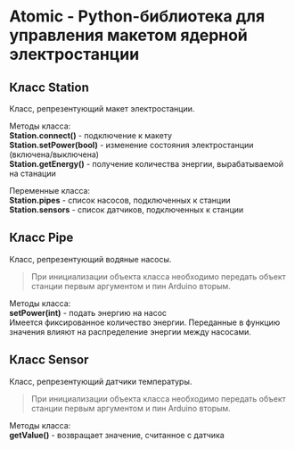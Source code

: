 # Atomic - Python-библиотека для управления макетом ядерной электростанции
  
## Класс Station
Класс, репрезентующий макет электростанции.  
  
Методы класса:  
**Station.connect()** - подключение к макету  
**Station.setPower(bool)** - изменение состояния электростанции (включена/выключена)  
**Station.getEnergy()** - получение количества энергии, вырабатываемой на станации  
  
Переменные класса:  
**Station.pipes** - список насосов, подключенных к станции  
**Station.sensors** - список датчиков, подключенных к станции  
  
## Класс Pipe  
Класс, репрезентующий водяные насосы.  
> При инициализации объекта класса необходимо передать объект станции первым аргументом и пин Arduino вторым.  

Методы класса:  
**setPower(int)** - подать энергию на насос  
Имеется фиксированное количество энергии. Переданные в функцию значения влияют на распределение энергии между насосами.  
  
## Класс Sensor
Класс, репрезентующий датчики температуры.  
> При инициализации объекта класса необходимо передать объект станции первым аргументом и пин Arduino вторым.  

Методы класса:  
**getValue()** - возвращает значение, считанное с датчика  
